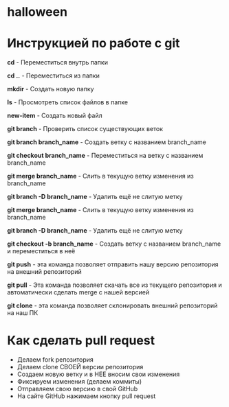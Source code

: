 # halloween

# Инструкцией по работе с git

**cd** - Переместиться внутрь папки

**cd ..** - Переместиться из папки

**mkdir** - Создать новую папку

**ls** - Просмотреть список файлов в папке

**new-item** - Создать новый файл

**git branch** - Проверить список существующих веток

**git branch branch_name** - Создать ветку с названием branch_name

**git checkout branch_name** - Переместиться на ветку с названием branch_name

**git merge branch_name** - Слить в текущую ветку изменения из branch_name

**git branch -D branch_name** - Удалить ещё  не слитую метку

**git merge branch_name** - Слить в текущую ветку изменения из branch_name

**git branch -D branch_name** - Удалить ещё  не слитую метку

**git checkout -b branch_name** - Создать ветку с названием branch_name и переместиться в неё

**git push** - эта команда позволяет отправить нашу версию репозитория на внешний репозиторий

**git pull** - Эта команда позволяет скачать все из текущего репозитория и автоматически сделать merge с нашей версией

**git clone** - эта команда позволяет склонировать внешний репозиторий на наш ПК

# Как сделать pull request

* Делаем fork репозитория
* Делаем clone СВОЕЙ версии репозитория
* Создаем новую ветку и в НЕЕ вносим свои изменения
* Фиксируем изменения (делаем коммиты)
* Отправляем свою версию в свой GitHub
* На сайте GitHub нажимаем кнопку pull request